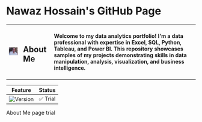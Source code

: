 # Nawaz Hossain's GitHub Page

<!-- ![License](https://img.shields.io/badge/license-MIT-green) -->

<table>
  <tr>
    <td><img src="Nawaz-Photo-01.GIF" alt="Alt text" width="150"></td>
    <td><h2>About Me</h2></td>
    <td><h4>Welcome to my data analytics portfolio! I'm a data professional with expertise in Excel, SQL, Python, Tableau, and Power BI. This repository showcases samples of my projects demonstrating skills in data manipulation, analysis, visualization, and business intelligence.</h4></td>
  </tr>
</table>

| Feature | Status |
|---------|--------|
| ![Version](https://img.shields.io/badge/version-1.0-blue) | ✅ Trial |


About Me page trial

